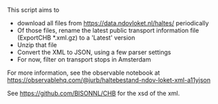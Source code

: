 This script aims to

- download all files from https://data.ndovloket.nl/haltes/ periodically
- Of those files, rename the latest public transport information file (ExportCHB \*.xml.gz) to a 'Latest' version
- Unzip that file
- Convert the XML to JSON, using a few parser settings
- For now, filter on transport stops in Amsterdam

For more information, see the observable notebook at https://observablehq.com/@jurb/haltebestand-ndov-loket-xml-a11yjson

See https://github.com/BISONNL/CHB for the xsd of the xml.
